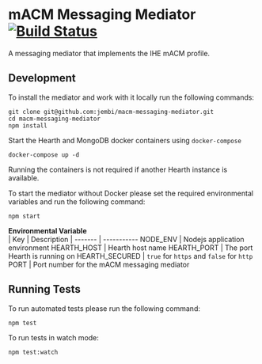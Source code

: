# mACM Messaging Mediator [![Build Status](https://travis-ci.com/jembi/rapidpro-messaging-mediator.svg?token=HL2Z5FKkgvPyxYf3MGbf&branch=master)](https://travis-ci.com/jembi/rapidpro-messaging-mediator)

A messaging mediator that implements the IHE mACM profile.

## Development
To install the mediator and work with it locally run the following commands:

```
git clone git@github.com:jembi/macm-messaging-mediator.git
cd macm-messaging-mediator
npm install
```
Start the Hearth and MongoDB docker containers using `docker-compose`  
```
docker-compose up -d
```
Running the containers is not required if another Hearth instance is available.

To start the mediator without Docker please set the required environmental variables and run the following command:
```
npm start
```
**Environmental Variable**  
| Key  | Description |
 ------- | -----------
 NODE_ENV | Nodejs application environment
 HEARTH_HOST | Hearth host name
 HEARTH_PORT | The port Hearth is running on
 HEARTH_SECURED | `true` for `https` and `false` for `http`
 PORT | Port number for the mACM messaging mediator 

## Running Tests

To run automated tests please run the following command:
```
npm test
```

To run tests in watch mode:
```
npm test:watch
```
